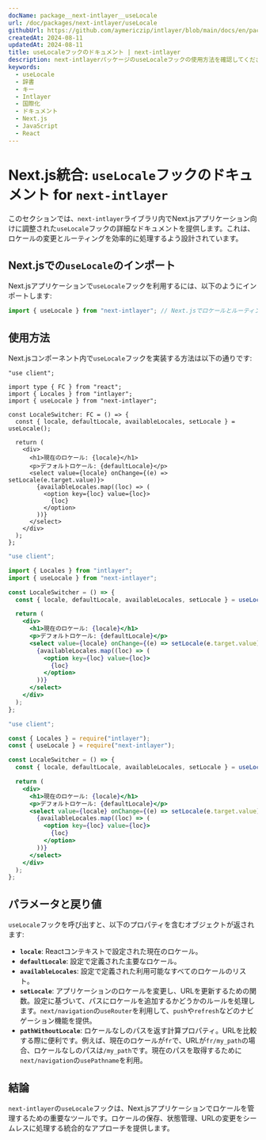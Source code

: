 ```yaml
---
docName: package__next-intlayer__useLocale
url: /doc/packages/next-intlayer/useLocale
githubUrl: https://github.com/aymericzip/intlayer/blob/main/docs/en/packages/next-intlayer/useLocale.md
createdAt: 2024-08-11
updatedAt: 2024-08-11
title: useLocaleフックのドキュメント | next-intlayer
description: next-intlayerパッケージのuseLocaleフックの使用方法を確認してください
keywords:
  - useLocale
  - 辞書
  - キー
  - Intlayer
  - 国際化
  - ドキュメント
  - Next.js
  - JavaScript
  - React
---
```


# Next.js統合: `useLocale`フックのドキュメント for `next-intlayer`

このセクションでは、`next-intlayer`ライブラリ内でNext.jsアプリケーション向けに調整された`useLocale`フックの詳細なドキュメントを提供します。これは、ロケールの変更とルーティングを効率的に処理するよう設計されています。

## Next.jsでの`useLocale`のインポート

Next.jsアプリケーションで`useLocale`フックを利用するには、以下のようにインポートします:

```javascript
import { useLocale } from "next-intlayer"; // Next.jsでロケールとルーティングを管理するために使用
```

## 使用方法

Next.jsコンポーネント内で`useLocale`フックを実装する方法は以下の通りです:

```tsx fileName="src/components/LocaleSwitcher.tsx" codeFormat="typescript"
"use client";

import type { FC } from "react";
import { Locales } from "intlayer";
import { useLocale } from "next-intlayer";

const LocaleSwitcher: FC = () => {
  const { locale, defaultLocale, availableLocales, setLocale } = useLocale();

  return (
    <div>
      <h1>現在のロケール: {locale}</h1>
      <p>デフォルトロケール: {defaultLocale}</p>
      <select value={locale} onChange={(e) => setLocale(e.target.value)}>
        {availableLocales.map((loc) => (
          <option key={loc} value={loc}>
            {loc}
          </option>
        ))}
      </select>
    </div>
  );
};
```

```jsx fileName="src/components/LocaleSwitcher.mjx" codeFormat="esm"
"use client";

import { Locales } from "intlayer";
import { useLocale } from "next-intlayer";

const LocaleSwitcher = () => {
  const { locale, defaultLocale, availableLocales, setLocale } = useLocale();

  return (
    <div>
      <h1>現在のロケール: {locale}</h1>
      <p>デフォルトロケール: {defaultLocale}</p>
      <select value={locale} onChange={(e) => setLocale(e.target.value)}>
        {availableLocales.map((loc) => (
          <option key={loc} value={loc}>
            {loc}
          </option>
        ))}
      </select>
    </div>
  );
};
```

```jsx fileName="src/components/LocaleSwitcher.csx" codeFormat="commonjs"
"use client";

const { Locales } = require("intlayer");
const { useLocale } = require("next-intlayer");

const LocaleSwitcher = () => {
  const { locale, defaultLocale, availableLocales, setLocale } = useLocale();

  return (
    <div>
      <h1>現在のロケール: {locale}</h1>
      <p>デフォルトロケール: {defaultLocale}</p>
      <select value={locale} onChange={(e) => setLocale(e.target.value)}>
        {availableLocales.map((loc) => (
          <option key={loc} value={loc}>
            {loc}
          </option>
        ))}
      </select>
    </div>
  );
};
```

## パラメータと戻り値

`useLocale`フックを呼び出すと、以下のプロパティを含むオブジェクトが返されます:

- **`locale`**: Reactコンテキストで設定された現在のロケール。
- **`defaultLocale`**: 設定で定義された主要なロケール。
- **`availableLocales`**: 設定で定義された利用可能なすべてのロケールのリスト。
- **`setLocale`**: アプリケーションのロケールを変更し、URLを更新するための関数。設定に基づいて、パスにロケールを追加するかどうかのルールを処理します。`next/navigation`の`useRouter`を利用して、`push`や`refresh`などのナビゲーション機能を提供。
- **`pathWithoutLocale`**: ロケールなしのパスを返す計算プロパティ。URLを比較する際に便利です。例えば、現在のロケールが`fr`で、URLが`fr/my_path`の場合、ロケールなしのパスは`/my_path`です。現在のパスを取得するために`next/navigation`の`usePathname`を利用。

## 結論

`next-intlayer`の`useLocale`フックは、Next.jsアプリケーションでロケールを管理するための重要なツールです。ロケールの保存、状態管理、URLの変更をシームレスに処理する統合的なアプローチを提供します。
